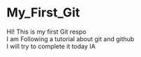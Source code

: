 # My_First_Git
HI! This is my first Git respo
<br>
I am Following a tutorial about git and github 
<br>
I will try to complete it today IA
<br>

